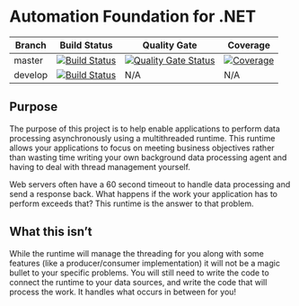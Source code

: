 # Automation Foundation for .NET

| Branch | Build Status | Quality Gate | Coverage |
| ------ | ------------ | ------------ | -------- |
| master | [![Build Status](https://ci.appveyor.com/api/projects/status/hjeka0n8bqs34a9o/branch/master?svg=true)](https://ci.appveyor.com/project/winnster/automationfoundation) | [![Quality Gate Status](https://sonarcloud.io/api/project_badges/measure?project=AutomationFoundation&metric=alert_status)](https://sonarcloud.io/dashboard?id=AutomationFoundation) | [![Coverage](https://sonarcloud.io/api/project_badges/measure?project=AutomationFoundation&metric=coverage)](https://sonarcloud.io/dashboard?id=AutomationFoundation) |
| develop | [![Build Status](https://ci.appveyor.com/api/projects/status/hjeka0n8bqs34a9o/branch/develop?svg=true)](https://ci.appveyor.com/project/winnster/automationfoundation/branch/develop) | N/A | N/A |

## Purpose
The purpose of this project is to help enable applications to perform data processing asynchronously using a multithreaded runtime. This runtime allows your applications to focus on meeting business objectives rather than wasting time writing your own background data processing agent and having to deal with thread management yourself.

Web servers often have a 60 second timeout to handle data processing and send a response back. What happens if the work your application has to perform exceeds that? This runtime is the answer to that problem.

## What this isn’t
While the runtime will manage the threading for you along with some features (like a producer/consumer implementation) it will not be a magic bullet to your specific problems. You will still need to write the code to connect the runtime to your data sources, and write the code that will process the work. It handles what occurs in between for you!



